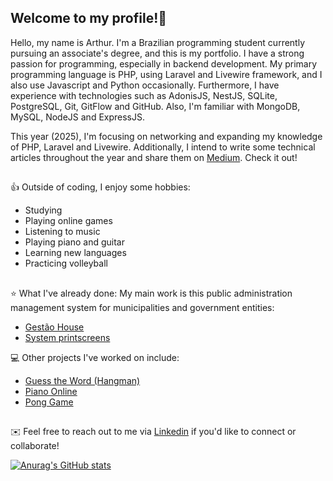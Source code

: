 <h2>Welcome to my profile!👋</h2>

Hello, my name is Arthur. I'm a Brazilian programming student currently pursuing an associate's degree, and this is my portfolio. I have a strong passion for programming, especially in backend development. My primary programming language is PHP, using Laravel and Livewire framework, and I also use Javascript and Python occasionally. Furthermore, I have experience with technologies such as AdonisJS, NestJS, SQLite, PostgreSQL, Git, GitFlow and GitHub. Also, I'm familiar with MongoDB, MySQL, NodeJS and ExpressJS.

This year (2025), I'm focusing on networking and expanding my knowledge of PHP, Laravel and Livewire. Additionally, I intend to write some technical articles throughout the year and share them on [Medium](https://medium.com/@arthurvinice). Check it out!

##

👍 Outside of coding, I enjoy some hobbies:

* Studying
* Playing online games
* Listening to music
* Playing piano and guitar
* Learning new languages
* Practicing volleyball

##

⭐ What I've already done:
My main work is this public administration management system for municipalities and government entities:
* [Gestão House](https://pmcn.gestaohouse.com.br/)
* [System printscreens](https://imgur.com/a/F5LaVqN)
  
💻 Other projects I've worked on include:
* [Guess the Word (Hangman)](https://github.com/arthurvinice/guess-word-game)
* [Piano Online](https://github.com/arthurvinice/grand-piano-site)
* [Pong Game](https://github.com/arthurvinice/PONG_CPP)

##

✉️ Feel free to reach out to me via [Linkedin](https://www.linkedin.com/in/arthurfmacedo/) if you'd like to connect or collaborate!

[![Anurag's GitHub stats](https://github-readme-stats.vercel.app/api?username=arthurvinice)](https://github.com/anuraghazra/github-readme-stats)

